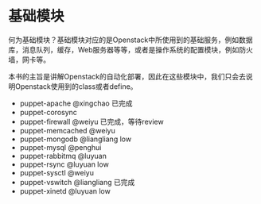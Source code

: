 
# 基础模块

何为基础模块？基础模块对应的是Openstack中所使用到的基础服务，例如数据库，消息队列，缓存，Web服务器等等，或者是操作系统的配置模块，例如防火墙，网卡等。

本书的主旨是讲解Openstack的自动化部署，因此在这些模块中，我们只会去说明Openstack使用到的class或者define。

* puppet-apache   @xingchao  已完成
* puppet-corosync  
* puppet-firewall  @weiyu 已完成，等待review
* puppet-memcached  @weiyu
* puppet-mongodb  @liangliang low
* puppet-mysql  @penghui
* puppet-rabbitmq  @luyuan
* puppet-rsync   @luyuan  low
* puppet-sysctl  @weiyu  
* puppet-vswitch @liangliang   已完成
* puppet-xinetd @luyuan  low



